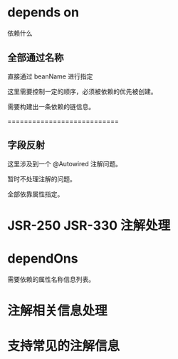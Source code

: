 # depends on

依赖什么

## 全部通过名称

直接通过 beanName 进行指定

这里需要控制一定的顺序，必须被依赖的优先被创建。

需要构建出一条依赖的链信息。

===========================

## 字段反射

这里涉及到一个 @Autowired 注解问题。

暂时不处理注解的问题。

全部依靠属性指定。

# JSR-250 JSR-330 注解处理

# dependOns

需要依赖的属性名称信息列表。

# 注解相关信息处理

# 支持常见的注解信息

